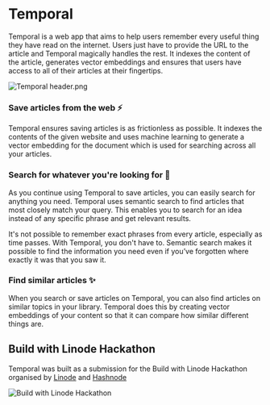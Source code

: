 # Temporal

Temporal is a web app that aims to help users remember every useful thing they have read on the internet.
Users just have to provide the URL to the article and Temporal magically handles the rest.
It indexes the content of the article, generates vector embeddings and ensures that users have access to all of their articles at their fingertips.

![Temporal header.png](https://cdn.hashnode.com/res/hashnode/image/upload/v1656586499921/ftf-N8Kq1.png)

### Save articles from the web ⚡️

Temporal ensures saving articles is as frictionless as possible.
It indexes the contents of the given website and uses machine learning to generate a vector embedding for the document which is used for searching across all your articles.

### Search for whatever you're looking for 🔎

As you continue using Temporal to save articles, you can easily search for anything you need.
Temporal uses semantic search to find articles that most closely match your query.
This enables you to search for an idea instead of any specific phrase and get relevant results.

It's not possible to remember exact phrases from every article, especially as time passes.
With Temporal, you don't have to.
Semantic search makes it possible to find the information you need even if you’ve forgotten where exactly it was that you saw it.

### Find similar articles ✨

When you search or save articles on Temporal, you can also find articles on similar topics in your library.
Temporal does this by creating vector embeddings of your content so that it can compare how similar different things are.

## Build with Linode Hackathon

Temporal was built as a submission for the Build with Linode Hackathon organised by [Linode](https://www.linode.com/) and [Hashnode](https://hashnode.com/)

![Build with Linode Hackathon](https://townhall.hashnode.com/_next/image?url=https%3A%2F%2Fcdn.hashnode.com%2Fres%2Fhashnode%2Fimage%2Fupload%2Fv1653569468071%2FmYWGJOj8V.png%3Fw%3D1600%26h%3D840%26fit%3Dcrop%26crop%3Dentropy%26auto%3Dcompress%2Cformat%26format%3Dwebp&w=1920&q=75)
